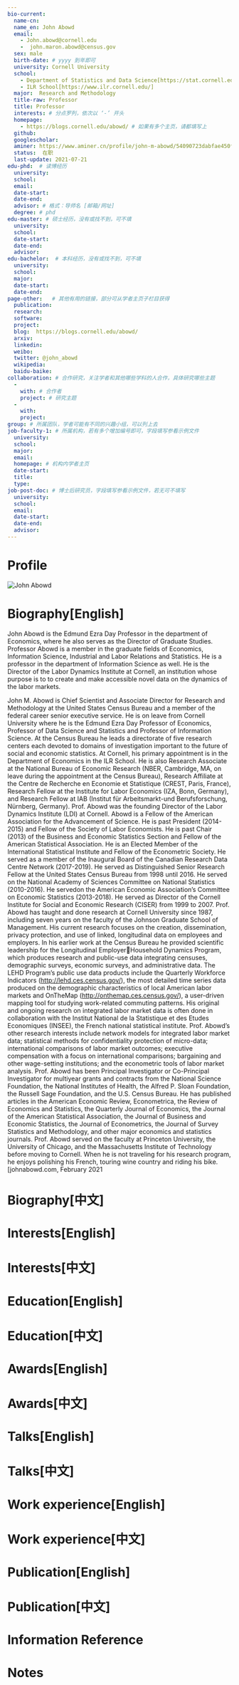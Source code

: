 ```yaml
---
bio-current:
  name-cn: 
  name_en: John Abowd 
  email: 
    - John.abowd@cornell.edu
    -  john.maron.abowd@census.gov
  sex: male
  birth-date: # yyyy 到年即可
  university: Cornell University 
  school: 
    - Department of Statistics and Data Science[https://stat.cornell.edu/]
    - ILR School[https://www.ilr.cornell.edu/]
  major:  Research and Methodology
  title-raw: Professor
  title: Professor
  interests: # 分点罗列，依次以 ‘-’ 开头
  homepage: 
    - https://blogs.cornell.edu/abowd/ # 如果有多个主页，请都填写上
  github: 
  googlescholar:  
  aminer: https://www.aminer.cn/profile/john-m-abowd/54090723dabfae450f459f57
  status:  在职 
  last-update: 2021-07-21
edu-phd:  # 读博经历
  university: 
  school: 
  email: 
  date-start: 
  date-end: 
  advisor: # 格式：导师名 [邮箱/网址]
  degree: # phd
edu-master: # 硕士经历，没有或找不到，可不填
  university: 
  school: 
  date-start: 
  date-end: 
  advisor:
edu-bachelor:  # 本科经历，没有或找不到，可不填
  university: 
  school: 
  major: 
  date-start: 
  date-end: 
page-other:   # 其他有用的链接，部分可从学者主页子栏目获得
  publication: 
  research: 
  software: 
  project: 
  blog:  https://blogs.cornell.edu/abowd/
  arxiv: 
  linkedin: 
  weibo:
  twitter: @john_abowd
  wikipedia:
  baidu-baike:
collaboration: # 合作研究，关注学者和其他哪些学科的人合作，具体研究哪些主题
  - 
    with: # 合作者
    project: # 研究主题
  - 
    with: 
    project: 
group: # 所属团队，学者可能有不同的兴趣小组，可以列上去
job-faculty-1: # 所属机构，若有多个增加编号即可，字段填写参看示例文件
  university: 
  school: 
  major: 
  email: 
  homepage: # 机构内学者主页
  date-start: 
  title: 
  type: 
job-post-doc: # 博士后研究员，字段填写参看示例文件，若无可不填写
  university: 
  school: 
  email: 
  date-start: 
  date-end: 
  advisor: 
---
```


# Profile

![John Abowd ](https://stat.cornell.edu/sites/default/files/styles/square_portrait/public/JohnAbowd_crop.jpg?itok=U20Ek82Z)

# Biography[English]
John Abowd is the Edmund Ezra Day Professor in the department of Economics, where he also serves as the Director of Graduate Studies. Professor Abowd is a member in the graduate fields of Economics, Information Science, Industrial and Labor Relations and Statistics. He is a professor in the department of Information Science as well. He is the Director of the Labor Dynamics Institute at Cornell, an institution whose purpose is to to create and make accessible novel data on the dynamics of the labor markets. 

John M. Abowd is Chief Scientist and Associate Director for Research and Methodology at the United States Census Bureau and a member of the federal career senior executive service. He is on leave from Cornell University where he is the Edmund Ezra Day Professor of Economics, Professor of Data Science and Statistics and Professor of Information Science. At the Census Bureau he leads a directorate of five research centers each devoted to domains of investigation important to the future of social and economic statistics. At Cornell, his primary appointment is in the Department of Economics in the ILR School. He is also Research Associate at the National Bureau of Economic Research (NBER, Cambridge, MA, on leave during the appointment at the Census Bureau), Research Affiliate at the Centre de Recherche en Economie et Statistique (CREST, Paris, France), Research Fellow at the Institute for Labor Economics (IZA, Bonn, Germany), and Research Fellow at IAB (Institut für Arbeitsmarkt-und Berufsforschung, Nürnberg, Germany). Prof. Abowd was the founding Director of the Labor Dynamics Institute (LDI) at Cornell. Abowd is a Fellow of the American Association for the Advancement of Science. He is past President (2014-2015) and Fellow of the Society of Labor Economists. He is past Chair (2013) of the Business and Economic Statistics Section and Fellow of the American Statistical Association. He is an Elected Member of the International Statistical Institute and Fellow of the Econometric Society. He served as a member of the Inaugural Board of the Canadian Research Data Centre Network (2017-2019). He served as Distinguished Senior Research Fellow at the United States Census Bureau from 1998 until 2016. He served on the National Academy of Sciences Committee on National Statistics (2010-2016). He servedon the American Economic Association’s Committee on Economic Statistics (2013-2018). He served as Director of the Cornell Institute for Social and Economic Research (CISER) from 1999 to 2007. Prof. Abowd has taught and done research at Cornell University since 1987, including seven years on the faculty of the Johnson Graduate School of Management. His current research focuses on the creation, dissemination, privacy protection, and use of linked, longitudinal data on employees and employers. In his earlier work at the Census Bureau he provided scientific leadership for the Longitudinal EmployerHousehold Dynamics Program, which produces research and public-use data integrating censuses, demographic surveys, economic surveys, and administrative data. The LEHD Program’s public use data products include the Quarterly Workforce Indicators (http://lehd.ces.census.gov/), the most detailed time series data produced on the demographic characteristics of local American labor markets and OnTheMap (http://onthemap.ces.census.gov/), a user-driven mapping tool for studying work-related commuting patterns. His original and ongoing research on integrated labor market data is often done in collaboration with the Institut National de la Statistique et des Etudes Economiques (INSEE), the French national statistical institute. Prof. Abowd’s other research interests include network models for integrated labor market data; statistical methods for confidentiality protection of micro-data; international comparisons of labor market outcomes; executive compensation with a focus on international comparisons; bargaining and other wage-setting institutions; and the econometric tools of labor market analysis. Prof. Abowd has been Principal Investigator or Co-Principal Investigator for multiyear grants and contracts from the National Science Foundation, the National Institutes of Health, the Alfred P. Sloan Foundation, the Russell Sage Foundation, and the U.S. Census Bureau. He has published articles in the American Economic Review, Econometrica, the Review of Economics and Statistics, the Quarterly Journal of Economics, the Journal of the American Statistical Association, the Journal of Business and Economic Statistics, the Journal of Econometrics, the Journal of Survey Statistics and Methodology, and other major economics and statistics journals. Prof. Abowd served on the faculty at Princeton University, the University of Chicago, and the Massachusetts Institute of Technology before moving to Cornell. When he is not traveling for his research program, he enjoys polishing his French, touring wine country and riding his bike. [johnabowd.com, February 2021

# Biography[中文]

# Interests[English]

# Interests[中文]

# Education[English]

# Education[中文]

# Awards[English]

# Awards[中文]

# Talks[English]

# Talks[中文]

# Work experience[English]

# Work experience[中文]

# Publication[English]

# Publication[中文]

# Information Reference

# Notes